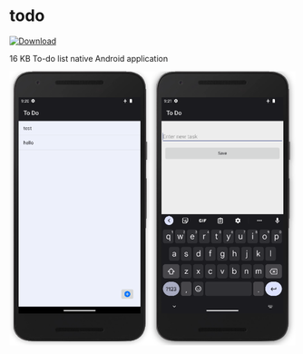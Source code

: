 # todo

[![Download](http://img.shields.io/badge/APK-Download-green)](https://github.com/Husseinfo/todo/blob/main/todo.apk)

16 KB To-do list native Android application

![alt todo](https://github.com/Husseinfo/todo/blob/main/todo.png?raw=true)
